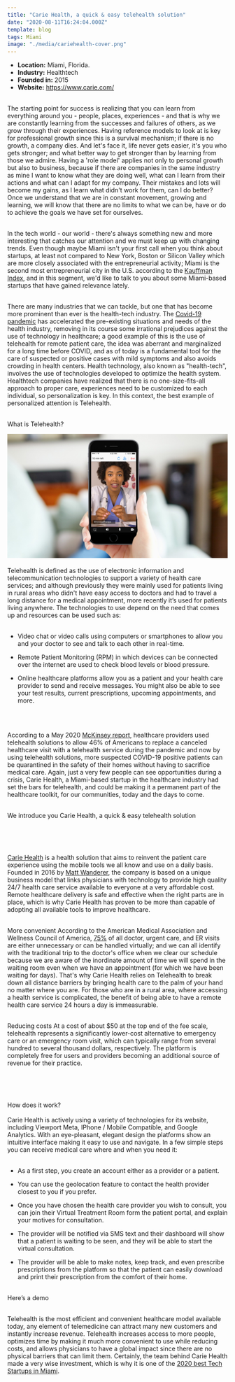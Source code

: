 ```yaml
---
title: "Carie Health, a quick & easy telehealth solution"
date: "2020-08-11T16:24:04.000Z"
template: blog
tags: Miami
image: "./media/cariehealth-cover.png"
---
```

* **Location:** Miami, Florida.
* **Industry:** Healthtech
* **Founded in:** 2015
* **Website:** https://www.carie.com/ <br> </br>

The starting point for success is realizing that you can learn from everything around you - people, places, experiences - and that is why we are constantly learning from the successes and failures of others, as we grow through their experiences.  Having reference models to look at is key for professional growth since this is a survival mechanism; if there is no growth, a company dies.  And let's face it, life never gets easier, it's you who gets stronger; and what better way to get stronger than by learning from those we admire. Having a 'role model' applies not only to personal growth but also to business, because if there are companies in the same industry as mine I want to know what they are doing well, what can I learn from their actions and what can I adapt for my company. Their mistakes and lots will become my gains, as I learn what didn't work for them, can I do better? Once we understand that we are in constant movement, growing and learning, we will know that there are no limits to what we can be, have or do to achieve the goals we have set for ourselves. <br> </br>

In the tech world - our world - there's always something new and more interesting that catches our attention and we must keep up with changing trends. Even though maybe Miami isn't your first call when you think about startups, at least not compared to New York, Boston or Silicon Valley which are more closely associated with the entrepreneurial activity; Miami is the second most entrepreneurial city in the U.S. according to the <a target="_blank" href="https://indicators.kauffman.org/">  Kauffman Index</a>, and in this segment, we'd like to talk to you about some Miami-based startups that have gained relevance lately. <br> </br>

There are many industries that we can tackle, but one that has become more prominent than ever is the health-tech industry. The <a target="_blank" href="https://www.who.int/emergencies/diseases/novel-coronavirus-2019/events-as-they-happen">  Covid-19 pandemic</a> has accelerated the pre-existing situations and needs of the health industry, removing in its course some irrational prejudices against the use of technology in healthcare; a good example of this is the use of telehealth for remote patient care, the idea was aberrant and marginalized for a long time before COVID, and as of today is a fundamental tool for the care of suspected or positive cases with mild symptoms and also avoids crowding in health centers. Health technology, also known as "health-tech", involves the use of technologies developed to optimize the health system. Healthtech companies have realized that there is no one-size-fits-all approach to proper care, experiences need to be customized to each individual, so personalization is key. In this context, the best example of personalized attention is Telehealth. <br> </br>

<title-4 align="centered"> What is Telehealth? </title-4>

<img src="./media/cariehealth-1.jpg"> <br> </br>
Telehealth is defined as the use of electronic information and telecommunication technologies to support a variety of health care services; and although previously they were mainly used for patients living in rural areas who didn't have easy access to doctors and had to travel a long distance for a medical appointment, more recently it’s used for patients living anywhere. The technologies to use depend on the need that comes up and resources can be used such as: <br> </br>

* Video chat or video calls using computers or smartphones to allow you and your doctor to see and talk to each other in real-time. 

* Remote Patient Monitoring (RPM) in which devices can be connected over the internet are used to check blood levels or blood pressure.

* Online healthcare platforms allow you as a patient and your health care provider to send and receive messages. You might also be able to see your test results, current prescriptions, upcoming appointments, and more.

<youtube-video id="BxoGnVXr1vc"></youtube-video> <br> </br>

According to a May 2020 <a target="_blank" href="https://www.mckinsey.com/~/media/McKinsey/Industries/Healthcare%20Systems%20and%20Services/Our%20Insights/Telehealth%20A%20quarter%20trillion%20dollar%20post%20COVID%2019%20reality/Telehealth-A-quarter-trilliondollar-post-COVID-19-reality.pdf">  McKinsey report</a>, healthcare providers used telehealth solutions to allow 46% of Americans to replace a canceled healthcare visit with a telehealth service during the pandemic and now by using telehealth solutions, more suspected COVID-19 positive patients can be quarantined in the safety of their homes without having to sacrifice medical care. Again, just a very few people can see opportunities during a crisis, Carie Health, a Miami-based startup in the healthcare industry had set the bars for telehealth, and could be making it a permanent part of the healthcare toolkit, for our communities, today and the days to come. <br> </br>

<title-3 align="centered"> We introduce you Carie Health, a quick & easy telehealth solution </title-3> <br> </br>

<youtube-video id="Cusj1teIcPw"></youtube-video> <br> </br>

<a target="_blank" href="https://www.carie.com/">  Carie Health</a> is a health solution that aims to reinvent the patient care experience using the mobile tools we all know and use on a daily basis. Founded in 2016 by <a target="_blank" href="https://www.linkedin.com/in/mattwanderer/">  Matt Wanderer</a>, the company is based on a unique business model that links physicians with technology to provide high quality 24/7 health care service available to everyone at a very affordable cost. Remote healthcare delivery is safe and effective when the right parts are in place, which is why Carie Health has proven to be more than capable of adopting all available tools to improve healthcare. <br> </br>

<title-5 align="left"> More convenient </title-5>
According to the American Medical Association and Wellness Council of America, <a target="_blank" href="https://www.ortholive.com/blog/just-the-facts-30-telehealth-statistics-for-doctors-to-know#:~:text=Nearly%20Almost%2075%25%20of%20all,and%20Wellness%20Council%20of%20America."> 75%</a> of all doctor, urgent care, and ER visits are either unnecessary or can be handled virtually; and we can all identify with the traditional trip to the doctor's office when we clear our schedule because we are aware of the inordinate amount of time we will spend in the waiting room even when we have an appointment (for which we have been waiting for days). That's why Carie Health relies on Telehealth to break down all distance barriers by bringing health care to the palm of your hand no matter where you are. For those who are in a rural area, where accessing a health service is complicated, the benefit of being able to have a remote health care service 24 hours a day is immeasurable. <br> </br>

<title-5 align="left"> Reducing costs </title-5>
At a cost of about $50 at the top end of the fee scale, telehealth represents a significantly lower-cost alternative to emergency care or an emergency room visit, which can typically range from several hundred to several thousand dollars, respectively. The platform is completely free for users and providers becoming an additional source of revenue for their practice. <br> </br>

<youtube-video id="5qUcMyENC6I"></youtube-video> <br> </br>

<title-4 align="centered"> How does it work? </title-4> <br> </br>
Carie Health is actively using a variety of technologies for its website, including Viewport Meta, IPhone / Mobile Compatible, and Google Analytics. With an eye-pleasant, elegant design the platforms show an intuitive interface making it easy to use and navigate. In a few simple steps you can receive medical care where and when you need it: <br> </br>

*  As a first step, you create an account either as a provider or a patient.

* You can use the geolocation feature to contact the health provider closest to you if you prefer.

* Once you have chosen the health care provider you wish to consult, you can join their Virtual Treatment Room form the patient portal, and explain your motives for consultation.

* The provider will be notified via SMS text and their dashboard will show that a patient is waiting to be seen, and they will be able to start the virtual consultation.

* The provider will be able to make notes, keep track, and even prescribe prescriptions from the platform so that the patient can easily download and print their prescription from the comfort of their home. <br> </br>

<title-6 align="centered"> Here’s a demo </title-6>
<youtube-video id="CG7m7D1HDc0"></youtube-video> <br> </br>

Telehealth is the most efficient and convenient healthcare model available today, any element of telemedicine can attract many new customers and instantly increase revenue. Telehealth increases access to more people, optimizes time by making it much more convenient to use while reducing costs, and allows physicians to have a global impact since there are no physical barriers that can limit them. Certainly, the team behind Carie Health made a very wise investment, which is why it is one of the <a target="_blank" href="http://thetechtribune.com/10-best-tech-startups-in-miami/">  2020 best Tech Startups in Miami</a>.
